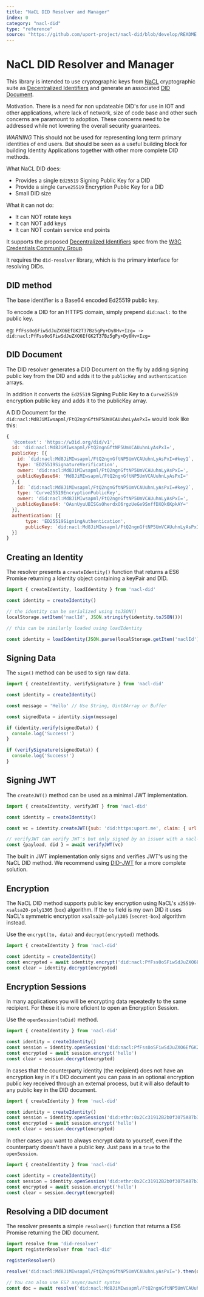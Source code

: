 ```yaml
---
title: "NaCL DID Resolver and Manager"
index: 0
category: "nacl-did"
type: "reference"
source: "https://github.com/uport-project/nacl-did/blob/develop/README.md"
---
```


# NaCL DID Resolver and Manager

This library is intended to use cryptographic keys from [NaCL](http://nacl.cr.yp.to) cryptographic suite as [Decentralized Identifiers](https://w3c-ccg.github.io/did-spec/#decentralized-identifiers-dids) and generate an associated [DID Document](https://w3c-ccg.github.io/did-spec/#did-documents).

Motivation. There is a need for non updateable DID's for use in IOT and other applications, where lack of network, size of code base and other such concerns are paramount to adoption. These concerns need to be addressed while not lowering the overall security guarantees.

*WARNING* This should not be used for representing long term primary identities of end users. But should be seen as a useful building block for building Identity Applications together with other more complete DID methods.

What NaCL DID does:

* Provides a single `Ed25519` Signing Public Key for a DID
* Provide a single `Curve25519` Encryption Public Key for a DID
* Small DID size

What it can not do:

* It can NOT rotate keys
* It can NOT add keys
* It can NOT contain service end points

It supports the proposed [Decentralized Identifiers](https://w3c-ccg.github.io/did-spec/) spec from the [W3C Credentials Community Group](https://w3c-ccg.github.io).

It requires the `did-resolver` library, which is the primary interface for resolving DIDs.

## DID method

The base identifier is a Base64 encoded Ed25519 public key.

To encode a DID for an HTTPS domain, simply prepend `did:nacl:` to the public key.

eg: `PfFss0oSFiwSdJuZXO6EfGK2T37Bz5gPy+Dy8Hv+Izg= -> did:nacl:PfFss0oSFiwSdJuZXO6EfGK2T37Bz5gPy+Dy8Hv+Izg=`

## DID Document

The DID resolver generates a DID Document on the fly by adding signing public key from the DID and adds it to the `publicKey` and `authentication` arrays.

In addition it converts the `Ed25519` Signing Public Key to a `Curve25519` encryption public key and adds it to the publicKey array.

A DID Document for the `did:nacl:Md8JiMIwsapml/FtQ2ngnGftNP5UmVCAUuhnLyAsPxI=` would look like this:

```javascript
{
  '@context': 'https://w3id.org/did/v1',
  id: 'did:nacl:Md8JiMIwsapml/FtQ2ngnGftNP5UmVCAUuhnLyAsPxI=',
  publicKey: [{
    id: `did:nacl:Md8JiMIwsapml/FtQ2ngnGftNP5UmVCAUuhnLyAsPxI=#key1`,
    type: 'ED25519SignatureVerification',
    owner: 'did:nacl:Md8JiMIwsapml/FtQ2ngnGftNP5UmVCAUuhnLyAsPxI=',
    publicKeyBase64: 'Md8JiMIwsapml/FtQ2ngnGftNP5UmVCAUuhnLyAsPxI='
  },{
    id: `did:nacl:Md8JiMIwsapml/FtQ2ngnGftNP5UmVCAUuhnLyAsPxI=#key2`,
    type: 'Curve25519EncryptionPublicKey',
    owner: 'did:nacl:Md8JiMIwsapml/FtQ2ngnGftNP5UmVCAUuhnLyAsPxI=',
    publicKeyBase64: 'OAsnUyuUBISGsOherdxO6rgzUeGe9SnffDXQk6KpkAY='
  }],
  authentication: [{
       type: 'ED25519SigningAuthentication',
       publicKey: `did:nacl:Md8JiMIwsapml/FtQ2ngnGftNP5UmVCAUuhnLyAsPxI=#key1`
  }]
}
```

## Creating an Identity

The resolver presents a `createIdentity()` function that returns a ES6 Promise returning a Identity object containing a keyPair and DID.

```javascript
import { createIdentity, loadIdentity } from 'nacl-did'

const identity = createIdentity()

// the identity can be serialized using toJSON()
localStorage.setItem('naclId', JSON.stringify(identity.toJSON()))

// this can be similarly loaded using loadIdentity

const identity = loadIdentity(JSON.parse(localStorage.getItem('naclId')))

```

## Signing Data

The `sign()` method can be used to sign raw data.

```javascript
import { createIdentity, verifySignature } from 'nacl-did'

const identity = createIdentity()

const message = 'Hello' // Use String, Uint8Array or Buffer

const signedData = identity.sign(message)

if (identity.verify(signedData)) {
  console.log('Success!')
}

if (verifySignature(signedData)) {
  console.log('Success!')
}

```

## Signing JWT

The `createJWT()` method can be used as a minimal JWT implementation.

```javascript
import { createIdentity, verifyJWT } from 'nacl-did'

const identity = createIdentity()

const vc = identity.createJWT({sub: 'did:https:uport.me', claim: { url: 'https://uport.me'}})

// verifyJWT can verify JWT's but only signed by an issuer with a nacl-did
const {payload, did } = await verifyJWT(vc)
```

The built in JWT implementation only signs and verifies JWT's using the NaCL DID method. We recommend using [DID-JWT](https://github.com/uport-project/did-jwt) for a more complete solution.

## Encryption

The NaCL DID method supports public key encryption using NaCL's `x25519-xsalsa20-poly1305` (`box`) algorithm. If the `to` field is my own DID it uses  NaCL's symmetric encryption `xsalsa20-poly1305` (`secret-box`) algorithm instead.

Use the `encrypt(to, data)` and `decrypt(encrypted)` methods.

```javascript
import { createIdentity } from 'nacl-did'

const identity = createIdentity()
const encrypted = await identity.encrypt('did:nacl:PfFss0oSFiwSdJuZXO6EfGK2T37Bz5gPy+Dy8Hv+Izg=', 'hello'})
const clear = identity.decrypt(encrypted)

```

## Encryption Sessions

In many applications you will be encrypting data repeatedly to the same recipient. For these it is more eficient to open an Encryption Session.

Use the `openSession(toDid)` method.

```javascript
import { createIdentity } from 'nacl-did'

const identity = createIdentity()
const session = identity.openSession('did:nacl:PfFss0oSFiwSdJuZXO6EfGK2T37Bz5gPy+Dy8Hv+Izg=')
const encrypted = await session.encrypt('hello')
const clear = session.decrypt(encrypted)
```

In cases that the counterparty identity (the recipient) does not have an encryption key in it's DID document you can pass in an optional encryption public key received through an external process, but it will also default to any public key in the DID document.

```javascript
import { createIdentity } from 'nacl-did'

const identity = createIdentity()
const session = identity.openSession('did:ethr:0x2Cc31912B2b0f3075A87b3640923D45A26cef3Ee', 'mJsioLTc7iyILsSUT8qmWyTnzytSKEmcg8bAeJ2R33U=')
const encrypted = await session.encrypt('hello')
const clear = session.decrypt(encrypted)
```

In other cases you want to always encrypt data to yourself, even if the counterparty doesn't have a public key. Just pass in a `true` to the `openSession`.

```javascript
import { createIdentity } from 'nacl-did'

const identity = createIdentity()
const session = identity.openSession('did:ethr:0x2Cc31912B2b0f3075A87b3640923D45A26cef3Ee', true)
const encrypted = await session.encrypt('hello')
const clear = session.decrypt(encrypted)
```


## Resolving a DID document

The resolver presents a simple `resolver()` function that returns a ES6 Promise returning the DID document.

```javascript
import resolve from 'did-resolver'
import registerResolver from 'nacl-did'

registerResolver()

resolve('did:nacl:Md8JiMIwsapml/FtQ2ngnGftNP5UmVCAUuhnLyAsPxI=').then(doc => console.log)

// You can also use ES7 async/await syntax
const doc = await resolve('did:nacl:Md8JiMIwsapml/FtQ2ngnGftNP5UmVCAUuhnLyAsPxI=')
```

